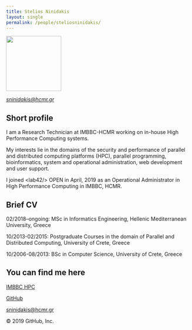 ```yaml
---
title: Stelios Ninidakis
layout: single
permalink: /people/steliosninidakis/
---
```


<p align="left">
  <img src="https://hpc.hcmr.gr/wp-content/uploads/2019/09/sninidakis-e1570534373294.jpg"  width="150" align="center" >
</p>

[*sninidakis@hcmr.gr*](sninidakis@hcmr.gr)

## Short profile
I am a Research Technician at IMBBC-HCMR working on in-house High Performance Computing systems. 

My interests lie in the domains of the security and performance of parallel and distributed computing platforms (HPC), parallel programming, bioinformatics, system and operational administration, web development and user support. 

I joined \<lab42/\> OPEN in April, 2019 as an Operational Administrator in High Performance Computing in IMBBC, HCMR.


## Brief CV

02/2018–ongoing: MSc in Informatics Engineering, Hellenic Mediterranean University, Greece

10/2013-02/2015: Postgraduate Courses in the domain of Parallel and Distributed Computing, University of Crete, Greece

10/2006-08/2013: BSc in Computer Science, University of Crete, Greece


## You can find me here
[IMBBC HPC](https://hpc.hcmr.gr)

[GitHub](https://github.com/steninidak/)

<sninidakis@hcmr.gr>

© 2019 GitHub, Inc.
